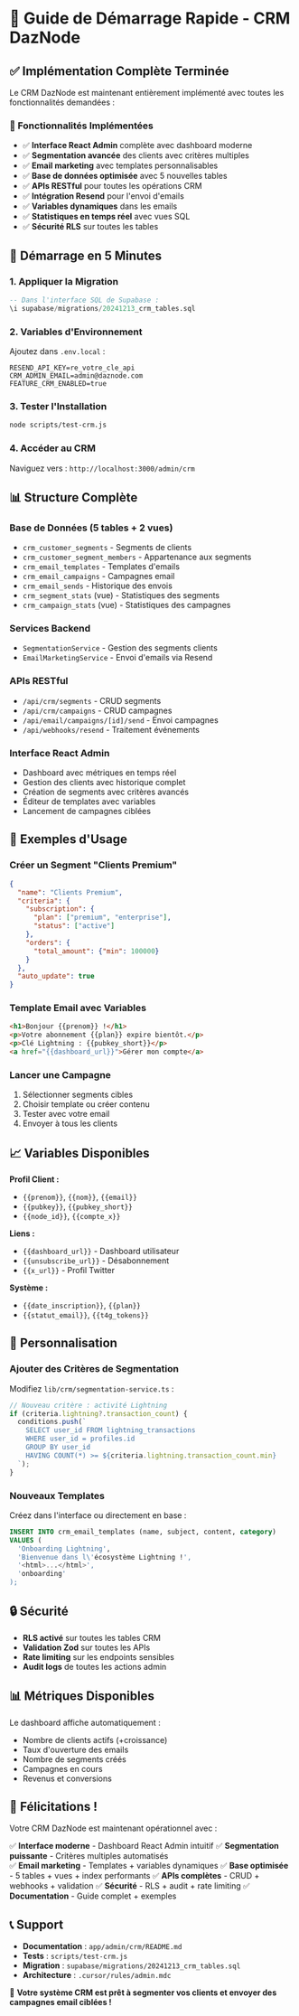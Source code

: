 # 🚀 Guide de Démarrage Rapide - CRM DazNode

## ✅ Implémentation Complète Terminée

Le CRM DazNode est maintenant entièrement implémenté avec toutes les fonctionnalités demandées :

### 🎯 Fonctionnalités Implémentées

- ✅ **Interface React Admin** complète avec dashboard moderne
- ✅ **Segmentation avancée** des clients avec critères multiples
- ✅ **Email marketing** avec templates personnalisables
- ✅ **Base de données optimisée** avec 5 nouvelles tables
- ✅ **APIs RESTful** pour toutes les opérations CRM
- ✅ **Intégration Resend** pour l'envoi d'emails
- ✅ **Variables dynamiques** dans les emails
- ✅ **Statistiques en temps réel** avec vues SQL
- ✅ **Sécurité RLS** sur toutes les tables

## 🚀 Démarrage en 5 Minutes

### 1. Appliquer la Migration
```sql
-- Dans l'interface SQL de Supabase :
\i supabase/migrations/20241213_crm_tables.sql
```

### 2. Variables d'Environnement
Ajoutez dans `.env.local` :
```env
RESEND_API_KEY=re_votre_cle_api
CRM_ADMIN_EMAIL=admin@daznode.com
FEATURE_CRM_ENABLED=true
```

### 3. Tester l'Installation
```bash
node scripts/test-crm.js
```

### 4. Accéder au CRM
Naviguez vers : `http://localhost:3000/admin/crm`

## 📊 Structure Complète

### Base de Données (5 tables + 2 vues)
- `crm_customer_segments` - Segments de clients
- `crm_customer_segment_members` - Appartenance aux segments
- `crm_email_templates` - Templates d'emails
- `crm_email_campaigns` - Campagnes email
- `crm_email_sends` - Historique des envois
- `crm_segment_stats` (vue) - Statistiques des segments
- `crm_campaign_stats` (vue) - Statistiques des campagnes

### Services Backend
- `SegmentationService` - Gestion des segments clients
- `EmailMarketingService` - Envoi d'emails via Resend

### APIs RESTful
- `/api/crm/segments` - CRUD segments
- `/api/crm/campaigns` - CRUD campagnes
- `/api/email/campaigns/[id]/send` - Envoi campagnes
- `/api/webhooks/resend` - Traitement événements

### Interface React Admin
- Dashboard avec métriques en temps réel
- Gestion des clients avec historique complet
- Création de segments avec critères avancés
- Éditeur de templates avec variables
- Lancement de campagnes ciblées

## 🎯 Exemples d'Usage

### Créer un Segment "Clients Premium"
```json
{
  "name": "Clients Premium",
  "criteria": {
    "subscription": {
      "plan": ["premium", "enterprise"],
      "status": ["active"]
    },
    "orders": {
      "total_amount": {"min": 100000}
    }
  },
  "auto_update": true
}
```

### Template Email avec Variables
```html
<h1>Bonjour {{prenom}} !</h1>
<p>Votre abonnement {{plan}} expire bientôt.</p>
<p>Clé Lightning : {{pubkey_short}}</p>
<a href="{{dashboard_url}}">Gérer mon compte</a>
```

### Lancer une Campagne
1. Sélectionner segments cibles
2. Choisir template ou créer contenu
3. Tester avec votre email
4. Envoyer à tous les clients

## 📈 Variables Disponibles

**Profil Client :**
- `{{prenom}}`, `{{nom}}`, `{{email}}`
- `{{pubkey}}`, `{{pubkey_short}}`
- `{{node_id}}`, `{{compte_x}}`

**Liens :**
- `{{dashboard_url}}` - Dashboard utilisateur
- `{{unsubscribe_url}}` - Désabonnement
- `{{x_url}}` - Profil Twitter

**Système :**
- `{{date_inscription}}`, `{{plan}}`
- `{{statut_email}}`, `{{t4g_tokens}}`

## 🔧 Personnalisation

### Ajouter des Critères de Segmentation
Modifiez `lib/crm/segmentation-service.ts` :
```typescript
// Nouveau critère : activité Lightning
if (criteria.lightning?.transaction_count) {
  conditions.push(`
    SELECT user_id FROM lightning_transactions 
    WHERE user_id = profiles.id 
    GROUP BY user_id 
    HAVING COUNT(*) >= ${criteria.lightning.transaction_count.min}
  `);
}
```

### Nouveaux Templates
Créez dans l'interface ou directement en base :
```sql
INSERT INTO crm_email_templates (name, subject, content, category) 
VALUES (
  'Onboarding Lightning',
  'Bienvenue dans l\'écosystème Lightning !',
  '<html>...</html>',
  'onboarding'
);
```

## 🔒 Sécurité

- **RLS activé** sur toutes les tables CRM
- **Validation Zod** sur toutes les APIs
- **Rate limiting** sur les endpoints sensibles
- **Audit logs** de toutes les actions admin

## 📊 Métriques Disponibles

Le dashboard affiche automatiquement :
- Nombre de clients actifs (+croissance)
- Taux d'ouverture des emails
- Nombre de segments créés
- Campagnes en cours
- Revenus et conversions

## 🎉 Félicitations !

Votre CRM DazNode est maintenant opérationnel avec :

✅ **Interface moderne** - Dashboard React Admin intuitif
✅ **Segmentation puissante** - Critères multiples automatisés  
✅ **Email marketing** - Templates + variables dynamiques
✅ **Base optimisée** - 5 tables + vues + index performants
✅ **APIs complètes** - CRUD + webhooks + validation
✅ **Sécurité** - RLS + audit + rate limiting
✅ **Documentation** - Guide complet + exemples

## 📞 Support

- **Documentation** : `app/admin/crm/README.md`
- **Tests** : `scripts/test-crm.js`
- **Migration** : `supabase/migrations/20241213_crm_tables.sql`
- **Architecture** : `.cursor/rules/admin.mdc`

🚀 **Votre système CRM est prêt à segmenter vos clients et envoyer des campagnes email ciblées !** 